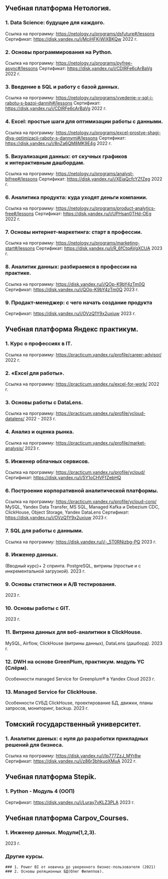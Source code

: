 ## Учебная платформа Нетология.

### 1. Data Science: будущее для каждого.
Ссылка на программу: https://netology.ru/programs/dsfuture#/lessons
Сертификат: https://disk.yandex.ru/i/MciHFKiWIXBKQw
2022 г.

### 2. Основы программирования на Python.
Ссылка на программу: https://netology.ru/programs/pyfree-async#/lessons
Сертификат: https://disk.yandex.ru/i/CDIRFe6cArBaVg
2022 г.

### 3. Введение в SQL и работу с базой данных.
Ссылка на программу: https://netology.ru/programs/vvedenie-v-sql-i-rabotu-s-bazoi-dannih#/lessons
Сертификат: https://disk.yandex.ru/i/CDIRFe6cArBaVg
2022 г.

### 4. Excel: простые шаги для оптимизации работы с данными.
Ссылка на программу: https://netology.ru/programs/excel-prostye-shagi-dlya-optimizacii-raboty-s-dannymi#/lessons
Сертификат: https://disk.yandex.ru/i/8nZa6QM8MK9E4g
2022 г.

### 5. Визуализация данных: от скучных графиков к интерактивным дашбордам.
Ссылка на программу: https://netology.ru/programs/analyst-bifree#/lessons
Сертификат: https://disk.yandex.ru/i/XEiaQcfcYZfZeg
2022 г.

### 6. Аналитика продукта: куда уходят деньги компании.
Ссылка на программу: https://netology.ru/programs/product-analytics-free#/lessons
Сертификат: https://disk.yandex.ru/i/UPHsan0THd-OEg
2022 г.

### 7. Основы интернет-маркетинга: старт в профессии.
Ссылка на программу:
https://netology.ru/programs/marketing-start#/lessons
Сертификат: https://disk.yandex.ru/i/R_6fCtqAVgXCUA
2023 г.

### 8. Аналитик данных: разбираемся в профессии на практике.
Ссылка на программу: https://disk.yandex.ru/i/QOp-K9bY4zTm0Q
Сертификат: https://disk.yandex.ru/i/QOp-K9bY4zTm0Q
2023 г.

### 9. Продакт-менеджер: с чего начать создание продукта
Сертификат:  https://disk.yandex.ru/i/OVzQ1Y9x2uxiuw
2023 г.

## Учебная платформа Яндекс практикум.

### 1. Курс о профессиях в IT.
Ссылка на программу: https://practicum.yandex.ru/profile/career-advisor/
2022 г.

### 2. «Excel для работы».
Ссылка на программу: https://practicum.yandex.ru/excel-for-work/
2022 г.

### 3. Основы работы с DataLens.
Ссылка на программу: https://practicum.yandex.ru/profile/ycloud-datalens/
2022 - 2023 г.

### 4. Анализ и оценка рынка.
Ссылка на программу: https://practicum.yandex.ru/profile/market-analysis/
2023 г.

### 5. Инженер облачных сервисов.
Ссылка на программу: https://practicum.yandex.ru/profile/ycloud/
Сертификат: https://disk.yandex.ru/i/5Y1oCHVFfZebHQ

### 6. Построение корпоративной аналитической платформы.
Ссылка на программу: https://practicum.yandex.ru/profile/ycloud-corp/
MySQL, Yandex Data Transfer, MS SQL, Managed Kafka и Debezium CDC, ClickHouse, Object Storage, Yandex DataLens
Сертификат: https://disk.yandex.ru/i/OVzQ1Y9x2uxiuw
2023 г.

### 7. SQL для работы с данными.
Ссылка на программу: https://disk.yandex.ru/i/-_5T0RNizbg-PQ
2023 г.

### 8. Инженер данных.
(Вводный курс)+ 2 спринта. PostgreSQL, витрины (простые и с инкрементальной загрузкой).
2023 г.

### 9. Основы статистики и A/B тестирования.
2023 г.

### 10. Основы работы с GIT.
2023 г.

### 11. Витрина данных для веб-аналитики в ClickHouse.
MySQL, Airflow, ClickHouse (витрины данных), DataLens (дашборд).
2023 г.

### 12. DWH на основе GreenPlum, практикум. модуль YC (Слёрм).
Особенности managed Service for Greenplum® в Yandex Cloud
2023 г.

### 13. Managed Service for ClickHouse.
Особенности СУБД ClickHouse, проектирование БД, движки, планы запросов, мониторинг, backup.
2023 г.

## Томский государственный университет.

### 1. Аналитик данных: с нуля до разработки прикладных решений для бизнеса.
Ссылка на программу: https://disk.yandex.ru/i/lp777ZzJ_MYr8w
Сертификат: https://disk.yandex.ru/i/z86r3bhkuoXMuA
2022 г.

## Учебная платформа Stepik.

### 1. Python - Модуль 4 (ООП)
Сертификат: https://disk.yandex.ru/i/Luray7vKLZ3PLA
2023 г.

## Учебная платформа Carpov_Courses.

### 1. Инженер данных. Модули(1,2,3).
2023 г.

### Другие курсы.

    ### 1. Power BI от новичка до уверенного бизнес-пользователя (2021)
    ### 2. Основы реляционных БД(Олег Филиппов).







